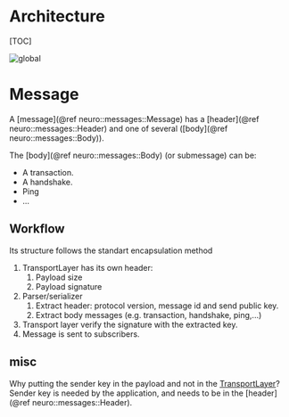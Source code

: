 # Architecture 

[TOC]

![global](../../doc/archi.svg "Global Architectur")

# Message 

A [message](@ref neuro::messages::Message) has a [header](@ref neuro::messages::Header) and one of several ([body](@ref neuro::messages::Body)).

The [body](@ref neuro::messages::Body) (or submessage) can be: 
* A transaction.
* A handshake. 
* Ping
* ... 


## Workflow 

Its structure follows the standart encapsulation method
1. TransportLayer has its own header:
   1. Payload size
   2. Payload signature
2. Parser/serializer
   1. Extract header: protocol version, message id and send public key.
   2. Extract body messages (e.g. transaction, handshake, ping,...)
3. Transport layer verify the signature with the extracted key.
4. Message is sent to subscribers.

## misc 


Why putting the sender key in the payload and not in the [TransportLayer](neuro::networking::TransportLayer)?
Sender key is needed by the application, and needs to be in the [header](@ref neuro::messages::Header). 


